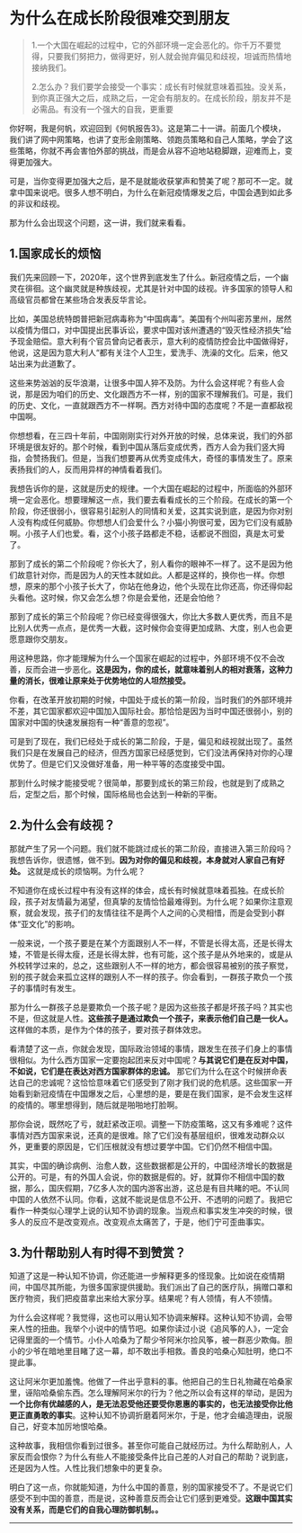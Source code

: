 # 为什么在成长阶段很难交到朋友

> 1.一个大国在崛起的过程中，它的外部环境一定会恶化的。你千万不要觉得，只要我们努把力，做得更好，别人就会抛弃偏见和歧视，坦诚而热情地接纳我们。
>
> 2.怎么办？我们要学会接受一个事实：成长有时候就意味着孤独。没关系，到你真正强大之后，成熟之后，一定会有朋友的。在成长阶段，朋友并不是必需品。有没有一个强大的自我，更重要

你好啊，我是何帆，欢迎回到《何帆报告3》。这是第二十一讲。前面几个模块，我们讲了网中网策略，也讲了变形金刚策略、领跑员策略和自己人策略，学会了这些策略，你就不再会害怕外部的挑战，而是会从容不迫地站稳脚跟，迎难而上，变得更加强大。

可是，当你变得更加强大之后，是不是就能收获掌声和赞美了呢？那可不一定。就拿中国来说吧。很多人想不明白，为什么在新冠疫情爆发之后，中国会遇到如此多的非议和歧视。

那为什么会出现这个问题，这一讲，我们就来看看。

## 1.国家成长的烦恼

我们先来回顾一下，2020年，这个世界到底发生了什么。新冠疫情之后，一个幽灵在徘徊。这个幽灵就是种族歧视，尤其是针对中国的歧视。许多国家的领导人和高级官员都曾在某些场合发表反华言论。

比如，美国总统特朗普把新冠病毒称为“中国病毒”。美国有个州叫密苏里州，居然以疫情为借口，对中国提出民事诉讼，要求中国对该州遭遇的“毁灭性经济损失”给予现金赔偿。意大利有个官员曾向记者表示，意大利的疫情防控会比中国做得好，他说，这是因为意大利人“都有关注个人卫生，爱洗手、洗澡的文化。后来，他又站出来为此道歉了。

这些来势汹汹的反华浪潮，让很多中国人猝不及防。为什么会这样呢？有些人会说，那是因为咱们的历史、文化跟西方不一样，别的国家不理解我们。可是，我们的历史、文化，一直就跟西方不一样啊。西方对待中国的态度呢？不是一直都敌视中国啊。

你想想看，在三四十年前，中国刚刚实行对外开放的时候，总体来说，我们的外部环境是很友好的。那个时候，看到中国从落后变成优秀，西方人会为我们竖大拇指，会赞扬我们。但是，当我们想要再从优秀变成伟大，奇怪的事情发生了。原来表扬我们的人，反而用异样的神情看着我们。

我想告诉你的是，这就是历史的规律。一个大国在崛起的过程中，所面临的外部环境一定会恶化。想要理解这一点，我们要去看看成长的三个阶段。在成长的第一个阶段，你还很弱小，很容易引起别人的同情和关爱，这其实说到底，是因为你对别人没有构成任何威胁。你想想人们会爱什么？小猫小狗很可爱，因为它们没有威胁啊。小孩子人们也爱。看，这个小孩子路都走不稳，话都说不囫囵，真是太可爱了。

那到了成长的第二个阶段呢？你长大了，别人看你的眼神不一样了。这不是因为他们故意针对你，而是因为人的天性本就如此。人都是这样的，换你也一样。你想想，原来的那个小孩子长大了，你站在他身边，他个头现在比你还高，你还得仰起头看他。这时候，你又会怎么想？你是会爱他，还是会怕他？

那到了成长的第三个阶段呢？你已经变得很强大，你比大多数人更优秀，而且不是比别人优秀一点点，是优秀一大截，这时候你会变得更加成熟、大度，别人也会更愿意跟你交朋友。

用这种思路，你才能理解为什么一个国家在崛起的过程中，外部环境不仅不会改善，反而会进一步恶化。**这是因为，你的成长，就意味着别人的相对衰落，这种力量的消长，很难让原来处于优势地位的人坦然接受。**

你看，在改革开放初期的时候，中国处于成长的第一阶段，当时我们的外部环境并不差，其它国家都欢迎中国加入国际社会。那恰恰是因为当时中国还很弱小，别的国家对中国的快速发展抱有一种“善意的忽视”。

可是到了现在，我们已经处于成长的第二阶段，于是，偏见和歧视就出现了。虽然我们只是在发展自己的经济，但西方国家已经感觉到，它们没法再保持对你的心理优势了。但是它们又没做好准备，用一种平等的态度接受中国。

那到什么时候才能接受呢？很简单，那要到成长的第三阶段，也就是到了成熟之后，定型之后，那个时候，国际格局也会达到一种新的平衡。

## 2.为什么会有歧视？

那就产生了另一个问题。我们就不能跳过成长的第二阶段，直接进入第三阶段吗？我想告诉你，很遗憾，做不到。**因为对你的偏见和歧视，本身就对人家自己有好处。** 这就是成长的烦恼啊。为什么呢？

不知道你在成长过程中有没有这样的体会，成长有时候就意味着孤独。在成长阶段，孩子对友情最为渴望，但真挚的友情恰恰最难得到。为什么呢？如果你注意观察，就会发现，孩子们的友情往往不是两个人之间的心灵相惜，而是会受到小群体“亚文化”的影响。

一般来说，一个孩子要是在某个方面跟别人不一样，不管是长得太高，还是长得太矮，不管是长得太瘦，还是长得太胖，也有可能，这个孩子是从外地来的，或是从外校转学过来的，总之，这些跟别人不一样的地方，都会很容易被别的孩子察觉，别的孩子就会来孤立这样的跟别人不一样的孩子。你会看到，一群孩子欺负一个孩子的事情时有发生。

那为什么一群孩子总是要欺负一个孩子呢？是因为这些孩子都是坏孩子吗？其实也不是，但这就是人性。**这些孩子是通过欺负一个孩子，来表示他们自己是一伙人。** 这样做的本质，是作为个体的孩子，要对孩子群体效忠。

看清楚了这一点，你就会发现，国际政治领域的事情，跟发生在孩子们身上的事情很相似。为什么西方国家一定要抱起团来反对中国呢？**与其说它们是在反对中国，不如说，它们是在表达对西方国家群体的忠诚。** 那它们为什么在这个时候拼命表达自己的忠诚呢？这恰恰意味着它们感受到了刚才我们说的危机感。这些国家一开始看到新冠疫情在中国爆发之后，心里想的是，要是在我们国家，是不会发生这样的疫情的。哪里想得到，随后就是啪啪地打脸啊。

那你会说，既然吃了亏，就赶紧改正呗。调整一下防疫策略，这又有多难呢？这件事情对西方国家来说，还真的是很难。除了它们没有基层组织，很难发动群众以外，更重要的原因是，它们压根就没有想过要学中国。它们仍然不相信中国。

其实，中国的确诊病例、治愈人数，这些数据都是公开的，中国经济增长的数据是公开的。可是，有的外国人会说，你的数据是假的。好，就算你不相信中国的数据，那么，国庆假期，7亿多人次的国内游客出游，这总是有目共睹的吧。不认同中国的人依然不认同。你看，这就不能说是信息不公开、不透明的问题了。我把它看作一种类似心理学上说的认知不协调的现象。当观点和事实发生冲突的时候，很多人的反应不是改变观点。改变观点太痛苦了，于是，他们宁可歪曲事实。

## 3.为什帮助别人有时得不到赞赏？

知道了这是一种认知不协调，你还能进一步解释更多的怪现象。比如说在疫情期间，中国尽其所能，为很多国家提供援助。我们派出了自己的医疗队，捐赠口罩和医疗物资，我们把疫苗拿出来给大家分享。结果呢？有人领情，有人不领情。

为什么会这样呢？我觉得，这也可以用认知不协调来解释。这种认知不协调，会带来人性的扭曲。我举个小说中的情节吧。如果你读过小说《追风筝的人》，一定会记得里面的一个情节。小仆人哈桑为了帮少爷阿米尔捡风筝，被一群恶少欺侮。胆小的少爷在暗地里目睹了这一幕，却不敢出手相救。善良的哈桑心知肚明，绝口不提此事。

这让阿米尔更加羞愧。他做了一件出乎意料的事。他把自己的生日礼物藏在哈桑家里，诬陷哈桑偷东西。怎么理解阿米尔的行为？他之所以会有这样的举动，是因为**一个比你有优越感的人，是无法忍受他还要受你恩惠的事实的，也无法接受你比他更正直勇敢的事实**。这种认知不协调折磨着阿米尔，于是，他才会编造理由，说服自己，好变本加厉地恨哈桑。

这种故事，我相信你看到过很多。甚至你可能自己就经历过。为什么帮助别人，人家反而会恨你？为什么有些人不能接受条件比自己差的人对自己的帮助？说到底，还是因为人性。人性比我们想象中的更复杂。

明白了这一点，你就能知道，为什么中国的善意，别的国家接受不了。不是说它们感受不到中国的善意，而是说，这种善意反而会让它们感到更难受。**这跟中国其实没有关系，而是它们的自我心理防御机制。。**

---
